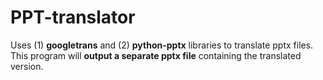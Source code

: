 # PPT-translator
Uses (1) **googletrans** and (2) **python-pptx** libraries to translate pptx files. This program will **output a separate pptx file** containing the translated version.
